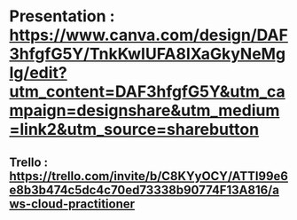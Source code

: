 # Presentation : https://www.canva.com/design/DAF3hfgfG5Y/TnkKwIUFA8IXaGkyNeMgIg/edit?utm_content=DAF3hfgfG5Y&utm_campaign=designshare&utm_medium=link2&utm_source=sharebutton
## Trello : https://trello.com/invite/b/C8KYyOCY/ATTI99e6e8b3b474c5dc4c70ed73338b90774F13A816/aws-cloud-practitioner

